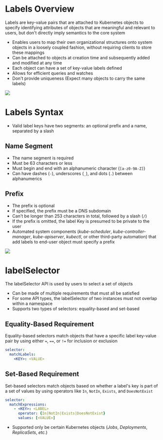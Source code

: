 # Labels Overview

Labels are key-value pairs that are attached to Kubernetes objects to specify identifying attributes of objects that are meaningful and relevant to users, but don't directly imply semantics to the core system

* Enables users to map their own organizational structures onto system objects in a loosely coupled fashion, without requiring clients to store these mappings
* Can be attached to objects at creation time and subsequently added and modified at any time
* Each object can have a set of key-value labels defined
* Allows for efficient queries and watches
* Don't provide uniqueness (Expect many objects to carry the same labels)

![](https://github.com/JonmarCorpuz/SecondBrain/blob/main/Assets/Whitespace.png)

# Labels Syntax

* Valid label keys have two segments: an optional prefix and a name, separated by a slash

## Name Segment

* The name segment is required
* Must be 63 characters or less
* Must begin and end with an alphanumeric character (`[a-z0-9A-Z]`)
* Can have dashes (`-`), underscores (`_`), and dots (`.`) between alphanumerics

## Prefix

* The prefix is optional
* If specified, the prefix must be a DNS subdomain
* Can't be longer than 253 characters in total, followed by a slash (`/`)
* If the prefix is omitted, the label Key is presumed to be private to the user
* Automated system components (*kube-scheduler*, *kube-controller-manager*, *kube-apiserver*, *kubectl*, or other third-party automation) that add labels to end-user object must specify a prefix

![](https://github.com/JonmarCorpuz/SecondBrain/blob/main/Assets/Whitespace.png)

# labelSelector

The labelSelector API is used by users to select a set of objects

* Can be made of multiple requirements that must all be satisfied
* For some API types, the labelSelector of two instances must not overlap within a namespace
* Supports two types of selectors: equality-based and set-based

## Equality-Based Requirement

Equality-based selectors match objects that have a specific label key-value pair by using either `=`, `==`, or `!=` for inclusion or exclusion

```YAML
selector:
  matchLabels:
    <KEY>: <VALUE>
```

## Set-Based Requirement

Set-based selectors match objects based on whether a label's key is part of a set of values by using operators like `In`, `NotIn`, `Exists`, and `DoesNotExist`

```YAML
selector:
  matchExpressions:
    - <KEY>: <LABEL>
      operator: {In|NotIn|Exists|DoesNotExist}
      values: [<VALUE>]
```

* Supported only be certain Kubernetes objects (*Jobs*, *Deployments*, *ReplicaSets*, *etc.*)
